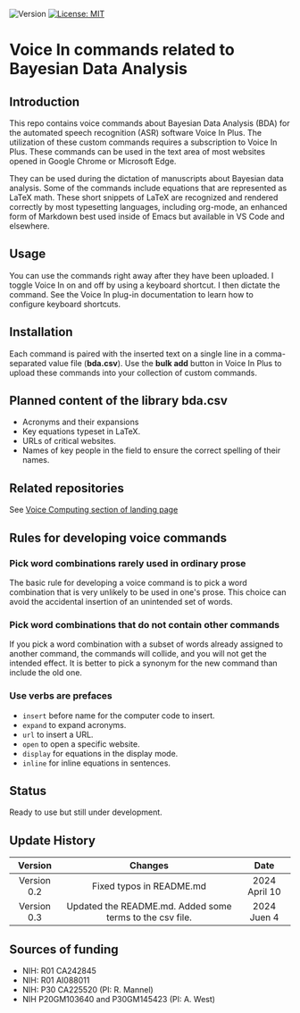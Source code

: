 ![Version](https://img.shields.io/static/v1?label=bayesian-data-analysis-voice-in&message=0.2&color=brightcolor)
[![License: MIT](https://img.shields.io/badge/License-MIT-blue.svg)](https://opensource.org/licenses/MIT)

# Voice In commands related to Bayesian Data Analysis

## Introduction
This repo contains voice commands about Bayesian Data Analysis (BDA) for the automated speech recognition (ASR) software Voice In Plus.
The utilization of these custom commands requires a subscription to Voice In Plus.
These commands can be used in the text area of most websites opened in Google Chrome or Microsoft Edge.

They can be used during the dictation of manuscripts about Bayesian data analysis.
Some of the commands include equations that are represented as LaTeX math.
These short snippets of LaTeX are recognized and rendered correctly by most typesetting languages, including org-mode, an enhanced form of Markdown best used inside of Emacs but available in VS Code and elsewhere.

## Usage
You can use the commands right away after they have been uploaded.
I toggle Voice In on and off by using a keyboard shortcut.
I then dictate the command.
See the Voice In plug-in documentation to learn how to configure keyboard shortcuts.

## Installation
Each command is paired with the inserted text on a single line in a comma-separated value file (**bda.csv**).
Use the **bulk add** button in Voice In Plus to upload these commands into your collection of custom commands.

## Planned content of the library bda.csv
- Acronyms and their expansions
- Key equations typeset in LaTeX.
- URLs of critical websites.
- Names of key people in the field to ensure the correct spelling of their names.

## Related repositories
See [Voice Computing section of landing page](https://github.com/MooersLab/MooersLab?tab=readme-ov-file#voice-computing)

## Rules for developing voice commands

### Pick word combinations rarely used in ordinary prose
The basic rule for developing a voice command is to pick a word combination that is very unlikely to be used in one's prose.
This choice can avoid the accidental insertion of an unintended set of words.

### Pick word combinations that do not contain other commands
If you pick a word combination with a subset of words already assigned to another command, the commands will collide, and you will not get the intended effect.
It is better to pick a synonym for the new command than include the old one.

### Use verbs are prefaces
- `insert` before name for the computer code to insert.
- `expand` to expand acronyms.
- `url` to insert a URL.
- `open` to open a specific website.
- `display` for equations in the display mode.
- `inline` for inline equations in sentences.

## Status
Ready to use but still under development.

## Update History

|Version      | Changes                                         | Date            |
|:-----------:|:-----------------------------------------------:|:---------------:|
| Version 0.2 |  Fixed typos in README.md                       | 2024 April 10    |
| Version 0.3 |  Updated the README.md. Added some terms to the csv file.  | 2024 Juen 4    |



## Sources of funding

- NIH: R01 CA242845
- NIH: R01 AI088011
- NIH: P30 CA225520 (PI: R. Mannel)
- NIH P20GM103640 and P30GM145423 (PI: A. West)
